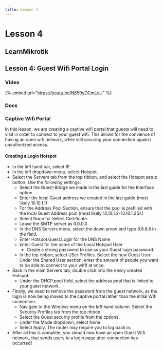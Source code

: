 ```yaml
---
title: Lesson 4
---
```


# Lesson 4

## LearnMikrotik

## Lesson 4: Guest Wifi Portal Login

### Video

{% embed url="https://youtu.be/N859yOCmLeU" %}

### Docs

### Captive Wifi Portal

In this lesson, we are creating a captive wifi portal that guests will need to visit in order to connect to your guest wifi. This allows for the convience of having an open wifi network, while still securing your connection against unauthorized access.

#### Creating a Login Hotspot

* In the left hand bar, select IP.
* In the left dropdown menu, select Hotspot.
* Select the Servers tab from the top ribbon, and select the Hotspot setup button. Use the following settings:
  * Select the Guest-Bridge we made in the last guide for the Interface option.
  * Enter the local Guest address we created in the last guide (most likely 10.10.1.1)
  * For the Address Pool Section, ensure that the pool is prefilled with the local Guest Address pool (most likely 10.10.1.2-10.10.1.254)
  * Select None for Select Certificate.
  * Leave the SMTP server as 0.0.0.0.
  * In the DNS Servers menu, select the down arrow and type 8.8.8.8 in the field.
  * Enter Hotspot.Guest.Login for the DNS Name
  * Enter Guest for the name of the Local Hotspot User
    * Create a strong password to use as your Guest login password.
  * In the top ribbon, select USer Profiles. Select the new Guest User. Under the Shared User section, enter the amount of people you want to be able to connect to your wifif at once.
* Back in the main Servers tab, double click into the newly created Hotspot.
  * Under the DHCP pool field, select the address pool that is linked to your guest network.
* Finally, we need to remove the password from the guest network, as the login is now being moved to the captive portal rather than the initial Wifi connection.
  * Navigate to the Wireless menu on the left hand column. Select the Security Profiles tab from the top ribbon.
  * Select the Guest security profile from the options.
  * Under the Mode dropdown, select None.
  * Select Apply. The router may require you to log back in.
* After all this is complete, you should now have an open Guest Wifi network, that sends users to a login page after connection has occurred!
